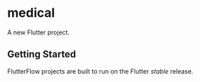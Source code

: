 # medical

A new Flutter project.

## Getting Started

FlutterFlow projects are built to run on the Flutter _stable_ release.
